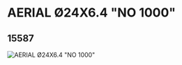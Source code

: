 # AERIAL Ø24X6.4 "NO 1000"
## 15587
![AERIAL Ø24X6.4 "NO 1000"](https://lc-www-live-s.legocdn.com/media/bricks/5/2/6051541.jpg)